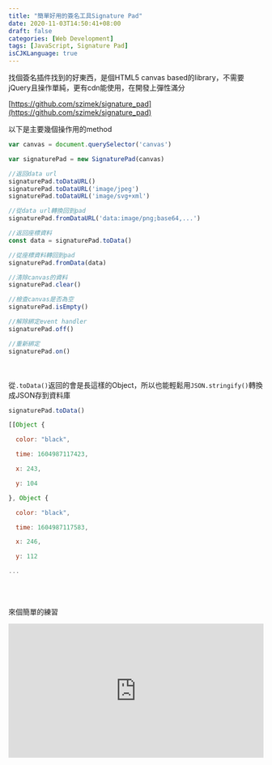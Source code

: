 ```yaml
---
title: "簡單好用的簽名工具Signature Pad"
date: 2020-11-03T14:50:41+08:00
draft: false
categories: [Web Development]
tags: [JavaScript, Signature Pad]
isCJKLanguage: true
---
```

找個簽名插件找到的好東西，是個HTML5 canvas based的library，不需要jQuery且操作單純，更有cdn能使用，在開發上彈性滿分
  
[https://github.com/szimek/signature_pad](https://github.com/szimek/signature_pad)
<!--more-->

以下是主要幾個操作用的method

```js
var canvas = document.querySelector('canvas')

var signaturePad = new SignaturePad(canvas)

//返回data url
signaturePad.toDataURL()
signaturePad.toDataURL('image/jpeg')
signaturePad.toDataURL('image/svg+xml')

//從data url轉換回到pad
signaturePad.fromDataURL('data:image/png;base64,...')

//返回座標資料
const data = signaturePad.toData()

//從座標資料轉回到pad
signaturePad.fromData(data)

//清除canvas的資料
signaturePad.clear()

//檢查canvas是否為空
signaturePad.isEmpty()

//解除綁定event handler
signaturePad.off()

//重新綁定
signaturePad.on()
```
<br></br>
從`.toData()`返回的會是長這樣的Object，所以也能輕鬆用`JSON.stringify()`轉換成JSON存到資料庫
```js
signaturePad.toData()

[[Object {

  color: "black",

  time: 1604987117423,

  x: 243,

  y: 104

}, Object {

  color: "black",

  time: 1604987117583,

  x: 246,

  y: 112

...

```
<br></br>

來個簡單的練習
<iframe height="265" style="width: 100%;" scrolling="no" title="signature_pad test" src="https://codepen.io/aergfaerfaerg/embed/qBNJGPp?height=265&theme-id=light&default-tab=js,result" frameborder="no" loading="lazy" allowtransparency="true" allowfullscreen="true">
  See the Pen <a href='https://codepen.io/aergfaerfaerg/pen/qBNJGPp'>signature_pad test</a> by rgsergreg
  (<a href='https://codepen.io/aergfaerfaerg'>@aergfaerfaerg</a>) on <a href='https://codepen.io'>CodePen</a>.
</iframe>